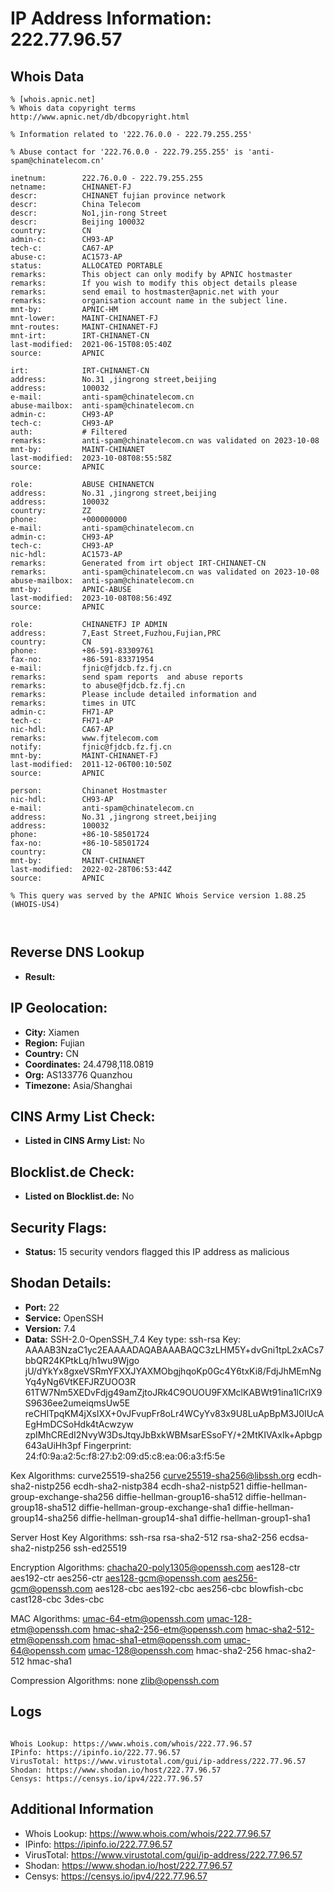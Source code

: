 # IP Address Information: 222.77.96.57

## Whois Data
```
% [whois.apnic.net]
% Whois data copyright terms    http://www.apnic.net/db/dbcopyright.html

% Information related to '222.76.0.0 - 222.79.255.255'

% Abuse contact for '222.76.0.0 - 222.79.255.255' is 'anti-spam@chinatelecom.cn'

inetnum:        222.76.0.0 - 222.79.255.255
netname:        CHINANET-FJ
descr:          CHINANET fujian province network
descr:          China Telecom
descr:          No1,jin-rong Street
descr:          Beijing 100032
country:        CN
admin-c:        CH93-AP
tech-c:         CA67-AP
abuse-c:        AC1573-AP
status:         ALLOCATED PORTABLE
remarks:        This object can only modify by APNIC hostmaster
remarks:        If you wish to modify this object details please
remarks:        send email to hostmaster@apnic.net with your
remarks:        organisation account name in the subject line.
mnt-by:         APNIC-HM
mnt-lower:      MAINT-CHINANET-FJ
mnt-routes:     MAINT-CHINANET-FJ
mnt-irt:        IRT-CHINANET-CN
last-modified:  2021-06-15T08:05:40Z
source:         APNIC

irt:            IRT-CHINANET-CN
address:        No.31 ,jingrong street,beijing
address:        100032
e-mail:         anti-spam@chinatelecom.cn
abuse-mailbox:  anti-spam@chinatelecom.cn
admin-c:        CH93-AP
tech-c:         CH93-AP
auth:           # Filtered
remarks:        anti-spam@chinatelecom.cn was validated on 2023-10-08
mnt-by:         MAINT-CHINANET
last-modified:  2023-10-08T08:55:58Z
source:         APNIC

role:           ABUSE CHINANETCN
address:        No.31 ,jingrong street,beijing
address:        100032
country:        ZZ
phone:          +000000000
e-mail:         anti-spam@chinatelecom.cn
admin-c:        CH93-AP
tech-c:         CH93-AP
nic-hdl:        AC1573-AP
remarks:        Generated from irt object IRT-CHINANET-CN
remarks:        anti-spam@chinatelecom.cn was validated on 2023-10-08
abuse-mailbox:  anti-spam@chinatelecom.cn
mnt-by:         APNIC-ABUSE
last-modified:  2023-10-08T08:56:49Z
source:         APNIC

role:           CHINANETFJ IP ADMIN
address:        7,East Street,Fuzhou,Fujian,PRC
country:        CN
phone:          +86-591-83309761
fax-no:         +86-591-83371954
e-mail:         fjnic@fjdcb.fz.fj.cn
remarks:        send spam reports  and abuse reports
remarks:        to abuse@fjdcb.fz.fj.cn
remarks:        Please include detailed information and
remarks:        times in UTC
admin-c:        FH71-AP
tech-c:         FH71-AP
nic-hdl:        CA67-AP
remarks:        www.fjtelecom.com
notify:         fjnic@fjdcb.fz.fj.cn
mnt-by:         MAINT-CHINANET-FJ
last-modified:  2011-12-06T00:10:50Z
source:         APNIC

person:         Chinanet Hostmaster
nic-hdl:        CH93-AP
e-mail:         anti-spam@chinatelecom.cn
address:        No.31 ,jingrong street,beijing
address:        100032
phone:          +86-10-58501724
fax-no:         +86-10-58501724
country:        CN
mnt-by:         MAINT-CHINANET
last-modified:  2022-02-28T06:53:44Z
source:         APNIC

% This query was served by the APNIC Whois Service version 1.88.25 (WHOIS-US4)



```
## Reverse DNS Lookup
- **Result:** 

## IP Geolocation:
- **City:** Xiamen
- **Region:** Fujian
- **Country:** CN
- **Coordinates:** 24.4798,118.0819
- **Org:** AS133776 Quanzhou
- **Timezone:** Asia/Shanghai

## CINS Army List Check:
- **Listed in CINS Army List:** 
No

## Blocklist.de Check:
- **Listed on Blocklist.de:** 
No

## Security Flags:
- **Status:** 15 security vendors flagged this IP address as malicious

## Shodan Details:
- **Port:** 22
- **Service:** OpenSSH
- **Version:** 7.4
- **Data:** SSH-2.0-OpenSSH_7.4
Key type: ssh-rsa
Key: AAAAB3NzaC1yc2EAAAADAQABAAABAQC3zLHM5Y+dvGni1tpL2xACs7bbQR24KPtkLq/h1wu9Wjgo
jU/dYkYx8gxeVSRmYFXXJYAXMObgjhqoKp0Gc4Y6txKi8/FdjJhMEmNgYq4yNg6VtKEFJRZUOO3R
61TW7Nm5XEDvFdjg49amZjtoJRk4C9OUOU9FXMclKABWt91ina1lCrlX9S9636ee2umeiqmsUw5E
reCHlTpqKM4jXsIXX+0vJFvupFr8oLr4WCyYv83x9U8LuApBpM3J0IUcAEgHmDCSoHdk4tAcwzyw
zpIMhCREdI2NvyW3DsJtqyJbBxkWBMsarESsoFY/+2MtKIVAxIk+Apbgp643aUiHh3pf
Fingerprint: 24:f0:9a:a2:5c:f8:27:b2:09:d5:c8:ea:06:a3:f5:5e

Kex Algorithms:
	curve25519-sha256
	curve25519-sha256@libssh.org
	ecdh-sha2-nistp256
	ecdh-sha2-nistp384
	ecdh-sha2-nistp521
	diffie-hellman-group-exchange-sha256
	diffie-hellman-group16-sha512
	diffie-hellman-group18-sha512
	diffie-hellman-group-exchange-sha1
	diffie-hellman-group14-sha256
	diffie-hellman-group14-sha1
	diffie-hellman-group1-sha1

Server Host Key Algorithms:
	ssh-rsa
	rsa-sha2-512
	rsa-sha2-256
	ecdsa-sha2-nistp256
	ssh-ed25519

Encryption Algorithms:
	chacha20-poly1305@openssh.com
	aes128-ctr
	aes192-ctr
	aes256-ctr
	aes128-gcm@openssh.com
	aes256-gcm@openssh.com
	aes128-cbc
	aes192-cbc
	aes256-cbc
	blowfish-cbc
	cast128-cbc
	3des-cbc

MAC Algorithms:
	umac-64-etm@openssh.com
	umac-128-etm@openssh.com
	hmac-sha2-256-etm@openssh.com
	hmac-sha2-512-etm@openssh.com
	hmac-sha1-etm@openssh.com
	umac-64@openssh.com
	umac-128@openssh.com
	hmac-sha2-256
	hmac-sha2-512
	hmac-sha1

Compression Algorithms:
	none
	zlib@openssh.com


## Logs
```

Whois Lookup: https://www.whois.com/whois/222.77.96.57
IPinfo: https://ipinfo.io/222.77.96.57
VirusTotal: https://www.virustotal.com/gui/ip-address/222.77.96.57
Shodan: https://www.shodan.io/host/222.77.96.57
Censys: https://censys.io/ipv4/222.77.96.57

```
## Additional Information
- Whois Lookup: https://www.whois.com/whois/222.77.96.57
- IPinfo: https://ipinfo.io/222.77.96.57
- VirusTotal: https://www.virustotal.com/gui/ip-address/222.77.96.57
- Shodan: https://www.shodan.io/host/222.77.96.57
- Censys: https://censys.io/ipv4/222.77.96.57

